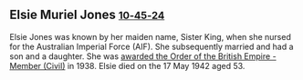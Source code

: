 ## Elsie Muriel Jones <small>[10‑45‑24](https://brisbane.discovereverafter.com/profile/31996993 "Go to Memorial Information" )</small>

Elsie Jones was known by her maiden name, Sister King, when she nursed for the Australian Imperial Force (AIF). She subsequently married and had a son and a daughter. She was [awarded the Order of the British Empire - Member (Civil)](https://www.womenaustralia.info/exhib/honours/1938.html) in 1938. Elsie died on the 17 May 1942 aged 53.

<!-- http://onesearch.slq.qld.gov.au/permalink/f/1upgmng/slq_alma21218814090002061 -->
